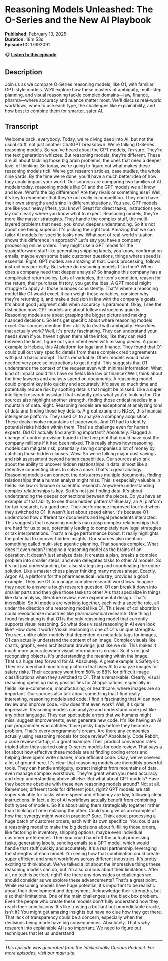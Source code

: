 # Reasoning Models Unleashed: The O-Series and the New AI Playbook

**Published:** February 13, 2025  
**Duration:** 18m 53s  
**Episode ID:** 17693091

🎧 **[Listen to this episode](https://intellectuallycurious.buzzsprout.com/2529712/episodes/17693091-reasoning-models-unleashed-the-o-series-and-the-new-ai-playbook)**

## Description

Join us as we compare O-Series reasoning models, like O1, with familiar GPT-style models. We'll explore how these masters of ambiguity, multi-step planning, and visual reasoning tackle complex domains—law, finance, pharma—where accuracy and nuance matter most. We'll discuss real-world workflows, when to use each type, the challenges like explainability, and how best to combine them for smarter, safer AI.

## Transcript

Welcome back, everybody. Today, we're diving deep into AI, but not the usual stuff, not just another ChatGPT breakdown. We're talking O-Series reasoning models. So you've heard about the GPT models, I'm sure. They're the text generation whizzes. But reasoning models, they're different. These are all about tackling those big brain problems, the ones that need a deeper level of thinking. So today, we're going to figure out what makes these reasoning models tick. We've got research articles, case studies, the whole nine yards. By the time we're done, you'll have a much better idea of how they could impact your world. Our sources are comparing two families of AI models today, reasoning models like O1 and the GPT models we all know and love. What's the big difference? Are they rivals or something else? Well, it's key to remember that they're not really in competition. They each have their own strengths and shine in different situations. You see, GPT models are like your heavy lifters, you know? Great for direct tasks, instructions you lay out clearly where you know what to expect. Reasoning models, they're more like master strategists. They handle the complex stuff, the multi-layered problems that need, you know, deeper understanding. So it's not about one being superior. It's picking the right tool. Amazing that we can tailor AI models for specific tasks now. What sort of real-world situation shows this difference in approach? Let's say you have a company processing online orders. They might use a GPT model for the straightforward stuff like generating shipping labels, you know, confirmation emails, maybe even some basic customer questions, things where speed is essential. Right, GPT models are amazing at that. Quick processing, follows instructions perfectly. But where do reasoning models fit in then? When does a company need that deeper analysis? So imagine this company has a complicated return policy. Lots of variables, the item's condition, reason for the return, their purchase history, you get the idea. A GPT model might struggle to apply all those nuances consistently. That's where a reasoning model like O1 would excel. It can weigh those variables, consider why they're returning it, and make a decision in line with the company's goals. It's about good judgment calls when accuracy is paramount. Okay, I see the distinction now. GPT models are about follow instructions quickly. Reasoning models are about grasping the bigger picture and making nuanced decisions. So let's get specific about where reasoning models excel. Our sources mention their ability to deal with ambiguity. How does that actually work? Well, it's pretty fascinating. They can understand your needs even if you haven't given them all the infos, like they can read between the lines, figure out your intent even with missing pieces. A good example is Hebeia, this AI platform for legal and finance. They found that O1 could pull out very specific details from these complex credit agreements with just a basic prompt. That's remarkable. Other models would have needed very precise instructions to get it right. This suggests that O1 understands the context of the request even with minimal information. What kind of impact could this have on fields like law or finance? Well, think about the time lawyers and analysts spend on documents. A reasoning model could pinpoint key info quickly and accurately. It'd save so much time and potentially reduce risk by spotting details that might be missed. Like a super intelligent research assistant that instantly gets what you're looking for. Our sources also highlight another strength, finding those critical needles in a mountain of data. Right. Reasoning models are exceptional at analyzing tons of data and finding those key details. A great example is NDEX, this financial intelligence platform. They used O1 to analyze a company acquisition. These deals involve mountains of paperwork. And O1 had to identify potential risks hidden within them. That's a challenge even for human experts. Did O1 actually find anything important? Absolutely. Flagged a change of control provision buried in the fine print that could have cost the company millions if it had been mixed. This really shows how reasoning models can mitigate risk, potentially saving companies a lot of money by catching those hidden clauses. Wow. So we're talking major cost savings and risk assessment beyond human capabilities. Our sources also talk about the ability to uncover hidden relationships in data, almost like a detective connecting clues to solve a case. That's a great analogy. Reasoning models can connect the dots across multiple documents, finding relationships that a human analyst might miss. This is especially valuable in fields like law or finance or scientific research. Anywhere understanding complex relationships is key. So it's not just finding data. It's about understanding the deeper connections between the pieces. Do you have an example of that ability to see those hidden patterns? BlueJay, an AI platform for tax research, is a good one. Their performance improved fourfold when they switched to O1. It wasn't just about speed either. It's because O1 understood how different tax documents and legal precedents interacted. This suggests that reasoning models can grasp complex relationships that are hard for us to see, potentially leading to completely new legal strategies or tax interpretations. That's a huge performance boost. It really highlights the potential to uncover hidden insights. Our sources also mention something called multi-step agentic planning. That sounds complex. What does it even mean? Imagine a reasoning model as the brains of an operation. It doesn't just analyze data. It creates a plan, breaks a complex problem into smaller steps, and even delegates tasks to other AI models. So it's not just understanding, but also strategizing and coordinating the entire solution. Like a master chess player thinking many moves ahead. Exactly. Argon AI, a platform for the pharmaceutical industry, provides a good example. They use O1 to manage complex research workflows. Imagine they need to answer a tough research question. O1 can break it down into smaller parts and then give those tasks to other AIs that specialize in things like data analysis, literature review, even experimental design. That's incredible. So AI models are working together, each with a specific role, all under the direction of a reasoning model like O1. This level of collaboration could revolutionize industries like pharmaceutical research. One thing I found fascinating is that O1 is the only reasoning model that currently supports visual reasoning. So what does visual reasoning in AI even look like? How does it work? Visual reasoning is one of O1's unique strengths. You see, unlike older models that depended on metadata tags for images, O1 can actually understand the content of an image. Complex visuals like charts, graphs, even architectural drawings, just like we do. This makes it much more accurate when visual information is crucial. So it's not just recognizing objects, it's understanding the meaning within the image. That's a huge step forward for AI. Absolutely. A great example is SafetyKit. They're a merchant monitoring platform that uses AI to analyze images for safety risks. Their accuracy went from 50% to 88% for difficult image classifications when they switched to O1. That's remarkable. Clearly, visual reasoning opens up many possibilities for AI applications, especially in fields like e-commerce, manufacturing, or healthcare, where images are so important. Our sources also talk about something that I find really interesting, reasoning models and code. I find it fascinating that AI can now review and improve code. How does that even work? Well, it's quite impressive. Reasoning models can analyze and understand code just like any other language. They can spot subtle errors that we humans might miss, suggest improvements, even generate new code. It's like having an AI pair programmer who catches those pesky bugs before they become a problem. That's every programmer's dream. Are there any companies actually using reasoning models for code review? Absolutely. Code Rabbit, a code review startup, is a great example. Their product conversion rates tripled after they started using O-series models for code review. That says a lot about how effective these models are at finding coding errors and helping developers write cleaner, more efficient code. Okay, we've covered a lot of ground here. It's clear that reasoning models are incredibly powerful tools. They can handle ambiguity, extract insights from mountains of data, even manage complex workflows. They're great when you need accuracy and deep understanding above all else. But what about GPT models? Have they become obsolete with these new reasoning models around? Not at all. Remember, different tools for different jobs, right? GPT models are still super valuable for tasks where speed and efficiency are key, following clear instructions. In fact, a lot of AI workflows actually benefit from combining both types of models. So it's about using them strategically together rather than thinking of one replacing the other. Could you give us an example of how that synergy might work in practice? Sure. Think about processing a huge batch of customer orders, each with its own specifics. You could use a reasoning model to make the big decisions about fulfilling those orders, like factoring in inventory, shipping options, maybe even individual customer preferences. Then you could hand off the actual processing tasks, generating labels, sending emails to a GPT model, which would handle that stuff quickly and accurately. It's a real partnership, leveraging the strengths of each model. I'm seeing how that combination could create super efficient and smart workflows across different industries. It's pretty exciting to think about. We've talked a lot about the impressive things these reasoning models can do, but I'm also curious about their limitations. After all, no tech is perfect, right? Are there any downsides or challenges we should consider as we explore these advancements? That's a great point. While reasoning models have huge potential, it's important to be realistic about their development and deployment. Acknowledge their strengths, but also their limitations. One of the main challenges is the black box problem. Even the people who create these models don't fully understand how they reach their conclusions. It's like trusting a brilliant but unpredictable oracle, isn't it? You might get amazing insights but have no clue how they got there. That lack of transparency could be a concern, especially when the decisions being made have big consequences. Absolutely. That's why research into explainable AI is so important. We need to figure out techniques that let us understand

---
*This episode was generated from the Intellectually Curious Podcast. For more episodes, visit our [main site](https://intellectuallycurious.buzzsprout.com).*
